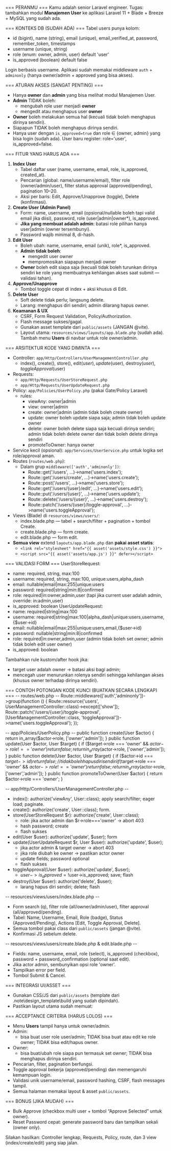 === PERANMU ===
Kamu adalah senior Laravel engineer. Tugas: tambahkan modul **Manajemen User** ke aplikasi Laravel 11 + Blade + Breeze + MySQL yang sudah ada.

=== KONTEKS DB (SUDAH ADA) ===
Tabel users punya kolom:
- id (bigint), name (string), email (unique), email_verified_at, password, remember_token, timestamps
- username (unique, string)
- role (enum: owner, admin, user) default 'user'
- is_approved (boolean) default false

Login berbasis username. Aplikasi sudah memakai middleware `auth` + `adminonly` (hanya owner/admin + approved yang bisa akses).

=== ATURAN AKSES (SANGAT PENTING) ===
- Hanya **owner** dan **admin** yang bisa melihat modul Manajemen User.
- **Admin** TIDAK boleh:
  - mengubah role user menjadi **owner**
  - mengedit atau menghapus user **owner**
- **Owner** boleh melakukan semua hal (kecuali tidak boleh menghapus dirinya sendiri).
- Siapapun TIDAK boleh menghapus dirinya sendiri.
- Hanya user dengan `is_approved=true` dan role ∈ {owner, admin} yang bisa login (sudah ada). User baru register: role='user', is_approved=false.

=== FITUR YANG HARUS ADA ===
1) **Index User**  
   - Tabel daftar user (name, username, email, role, is_approved, created_at).  
   - Pencarian (global: name/username/email), filter role (owner/admin/user), filter status approval (approved/pending), pagination 10–20.  
   - Aksi per baris: Edit, Approve/Unapprove (toggle), Delete (konfirmasi).
2) **Create User (Admin Panel)**  
   - Form: name, username, email (opsional/nullable boleh tapi valid email jika diisi), password, role (user|admin|owner*), is_approved.  
   - **Jika yang membuat adalah admin**: batasi role pilihan hanya user|admin (owner tersembunyi).  
   - Password wajib minimal 8, di-hash.  
3) **Edit User**  
   - Boleh ubah: name, username, email (unik), role*, is_approved.  
   - **Admin tidak boleh**:
     - mengedit user owner
     - mempromosikan siapapun menjadi owner
   - **Owner** boleh edit siapa saja (kecuali tidak boleh turunkan dirinya sendiri ke role yang membuatnya kehilangan akses saat submit — validasi tahan).
4) **Approve/Unapprove**  
   - Tombol toggle cepat di index + aksi khusus di Edit.
5) **Delete User**  
   - Soft delete tidak perlu; langsung delete.  
   - Larang: menghapus diri sendiri; admin dilarang hapus owner.
6) **Keamanan & UX**  
   - CSRF, Form Request Validation, Policy/Authorization.  
   - Flash message sukses/gagal.  
   - Gunakan asset template dari `public/assets` (JANGAN @vite).  
   - Layout utama: `resources/views/layouts/app.blade.php` (sudah ada). Tambah menu **Users** di navbar untuk role owner/admin.

=== ARSITEKTUR KODE YANG DIMINTA ===
- Controller: `app/Http/Controllers/UserManagementController.php`
  - index(), create(), store(), edit($user), update($user), destroy($user), toggleApproval($user)
- Requests:
  - `app/Http/Requests/UserStoreRequest.php`
  - `app/Http/Requests/UserUpdateRequest.php`
- Policy: `app/Policies/UserPolicy.php` (pakai Gate/Policy Laravel)
  - rules:
    - viewAny: owner|admin
    - view: owner|admin
    - create: owner|admin (admin tidak boleh create owner)
    - update: owner boleh update siapa saja; admin tidak boleh update owner
    - delete: owner boleh delete siapa saja kecuali dirinya sendiri; admin tidak boleh delete owner dan tidak boleh delete dirinya sendiri
    - promoteToOwner: hanya owner
- Service kecil (opsional): `app/Services/UserService.php` untuk logika set role/approval aman.
- Routes (`routes/web.php`):
  - Dalam grup `middleware(['auth','adminonly'])`:
    - Route::get('/users', ...)->name('users.index');
    - Route::get('/users/create', ...)->name('users.create');
    - Route::post('/users', ...)->name('users.store');
    - Route::get('/users/{user}/edit', ...)->name('users.edit');
    - Route::put('/users/{user}', ...)->name('users.update');
    - Route::delete('/users/{user}', ...)->name('users.destroy');
    - Route::patch('/users/{user}/toggle-approval', ...)->name('users.toggleApproval');
- Views (Blade) di `resources/views/users/`:
  - index.blade.php — tabel + search/filter + pagination + tombol Create.
  - create.blade.php — form create.
  - edit.blade.php — form edit.
- **Semua view** extend `layouts/app.blade.php` dan **pakai asset statis**:
  - `<link rel="stylesheet" href="{{ asset('assets/style.css') }}">`
  - `<script src="{{ asset('assets/app.js') }}" defer></script>`

=== VALIDASI FORM ===
UserStoreRequest:
- name: required, string, max:100
- username: required, string, max:100, unique:users,alpha_dash
- email: nullable|email|max:255|unique:users
- password: required|string|min:8|confirmed
- role: required|in:owner,admin,user (tapi jika current user adalah admin, override: in:admin,user)
- is_approved: boolean
UserUpdateRequest:
- name: required|string|max:100
- username: required|string|max:100|alpha_dash|unique:users,username,{$user->id}
- email: nullable|email|max:255|unique:users,email,{$user->id}
- password: nullable|string|min:8|confirmed
- role: required|in:owner,admin,user (admin tidak boleh set owner; admin tidak boleh edit user owner)
- is_approved: boolean

Tambahkan rule kustom/after hook jika:
- target user adalah owner → batasi aksi bagi admin;
- mencegah user menurunkan rolenya sendiri sehingga kehilangan akses (khusus owner terhadap dirinya sendiri).

=== CONTOH POTONGAN KODE KUNCI (BUATKAN SECARA LENGKAP) ===
-- routes/web.php --
Route::middleware(['auth','adminonly'])->group(function () {
  Route::resource('users', UserManagementController::class)->except(['show']);
  Route::patch('/users/{user}/toggle-approval', [UserManagementController::class, 'toggleApproval'])->name('users.toggleApproval');
});

-- app/Policies/UserPolicy.php --
public function create(User $actor) { return in_array($actor->role, ['owner','admin']); }
public function update(User $actor, User $target) {
  if ($target->role === 'owner' && $actor->role !== 'owner') return false;
  return in_array($actor->role, ['owner','admin']);
}
public function delete(User $actor, User $target) {
  if ($actor->id === $target->id) return false; // tidak boleh hapus diri sendiri
  if ($target->role === 'owner' && $actor->role !== 'owner') return false;
  return in_array($actor->role, ['owner','admin']);
}
public function promoteToOwner(User $actor) { return $actor->role === 'owner'; }

-- app/Http/Controllers/UserManagementController.php --
- index(): authorize('viewAny', User::class); apply search/filter; eager load; paginate.
- create(): authorize('create', User::class); form.
- store(UserStoreRequest $r): authorize('create', User::class);
  - role: jika actor admin dan $r->role==='owner' → abort 403
  - hash password; create
  - flash sukses
- edit(User $user): authorize('update', $user); form
- update(UserUpdateRequest $r, User $user): authorize('update', $user);
  - jika actor admin & target owner → abort 403
  - jika role diubah ke owner → pastikan actor owner
  - update fields; password optional
  - flash sukses
- toggleApproval(User $user): authorize('update', $user);
  - $user->is_approved = !$user->is_approved; save; flash
- destroy(User $user): authorize('delete', $user);
  - larang hapus diri sendiri; delete; flash

-- resources/views/users/index.blade.php --
- Form search (q), filter role (all/owner/admin/user), filter approval (all/approved/pending).
- Tabel: Name, Username, Email, Role (badge), Status (Approved/Pending), Actions [Edit, Toggle Approval, Delete].
- Semua tombol pakai class dari `public/assets` (jangan @vite).
- Konfirmasi JS sebelum delete.

-- resources/views/users/create.blade.php & edit.blade.php --
- Fields: name, username, email, role (select), is_approved (checkbox), password + password_confirmation (optional saat edit).
- Jika actor admin, sembunyikan opsi role 'owner'.
- Tampilkan error per field.
- Tombol Submit & Cancel.

=== INTEGRASI UI/ASSET ===
- Gunakan CSS/JS dari `public/assets` (template dari .note\design_template\build yang sudah dipindah).
- Pastikan layout utama sudah memuat:
  <link rel="stylesheet" href="{{ asset('assets/style.css') }}">
  <script src="{{ asset('assets/app.js') }}" defer></script>

=== ACCEPTANCE CRITERIA (HARUS LOLOS) ===
- Menu **Users** tampil hanya untuk owner/admin.
- Admin:
  - bisa buat user role user/admin; TIDAK bisa buat atau edit ke role owner; TIDAK bisa edit/hapus owner.
- Owner:
  - bisa buat/ubah role siapa pun termasuk set owner; TIDAK bisa menghapus dirinya sendiri.
- Pencarian, filter, pagination berfungsi.
- Toggle approval bekerja (approved/pending) dan memengaruhi kemampuan login.
- Validasi unik username/email, password hashing, CSRF, flash messages tampil.
- Semua halaman memakai layout & asset `public/assets`.

=== BONUS (JIKA MUDAH) ===
- Bulk Approve (checkbox multi user + tombol “Approve Selected” untuk owner).
- Reset Password cepat: generate password baru dan tampilkan sekali (owner only).

Silakan hasilkan: Controller lengkap, Requests, Policy, route, dan 3 view (index/create/edit) yang siap jalan.
